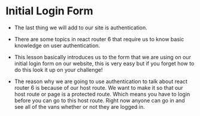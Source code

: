 # Initial Login Form

- The last thing we will add to our site is authentication.

- There are some topics in react router 6 that require us to know basic knowledge on user authentication.

- This lesson basically introduces us to the form that we are using on our initial login form on our website, this is very easy but if you forget how to do this look it up on your challenge!

- The reason why we are going to use authentication to talk about react router 6 is because of our host route. We want to make it so that our host route or page is a protected route. Which means you have to login before you can go to this host route. Right now anyone can go in and see all of the vans whether or not they are logged in.

